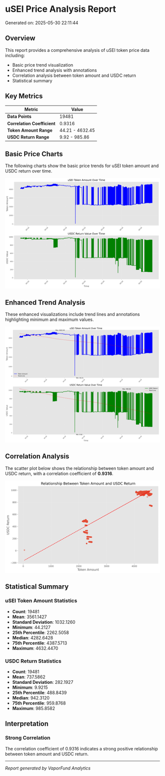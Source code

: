 # uSEI Price Analysis Report

Generated on: 2025-05-30 22:11:44

## Overview

This report provides a comprehensive analysis of uSEI token price data including:
- Basic price trend visualization
- Enhanced trend analysis with annotations
- Correlation analysis between token amount and USDC return
- Statistical summary

## Key Metrics

| Metric | Value |
|--------|-------|
| **Data Points** | 19481 |
| **Correlation Coefficient** | 0.9316 |
| **Token Amount Range** | 44.21 - 4632.45 |
| **USDC Return Range** | 9.92 - 985.86 |

## Basic Price Charts

The following charts show the basic price trends for uSEI token amount and USDC return over time.

![uSEI Basic Price Charts](https://raw.githubusercontent.com/VaporFund/weekly-reports/main/chart_images/uSEI_price_charts.png)

## Enhanced Trend Analysis

These enhanced visualizations include trend lines and annotations highlighting minimum and maximum values.

![uSEI Enhanced Trend Charts](https://raw.githubusercontent.com/VaporFund/weekly-reports/main/chart_images/uSEI_price_charts_with_trend.png)

## Correlation Analysis

The scatter plot below shows the relationship between token amount and USDC return, with a correlation coefficient of **0.9316**.

![uSEI Correlation Analysis](https://raw.githubusercontent.com/VaporFund/weekly-reports/main/chart_images/uSEI_relationship_chart.png)

## Statistical Summary

### uSEI Token Amount Statistics
- **Count**: 19481
- **Mean**: 3561.1427
- **Standard Deviation**: 1032.1260
- **Minimum**: 44.2127
- **25th Percentile**: 2262.5058
- **Median**: 4282.6428
- **75th Percentile**: 4387.5713
- **Maximum**: 4632.4470

### USDC Return Statistics
- **Count**: 19481
- **Mean**: 737.5862
- **Standard Deviation**: 282.1927
- **Minimum**: 9.9215
- **25th Percentile**: 488.8439
- **Median**: 942.3120
- **75th Percentile**: 959.8768
- **Maximum**: 985.8582

## Interpretation

### Strong Correlation

The correlation coefficient of 0.9316 indicates a strong positive relationship between token amount and USDC return.

---

*Report generated by VaporFund Analytics*
